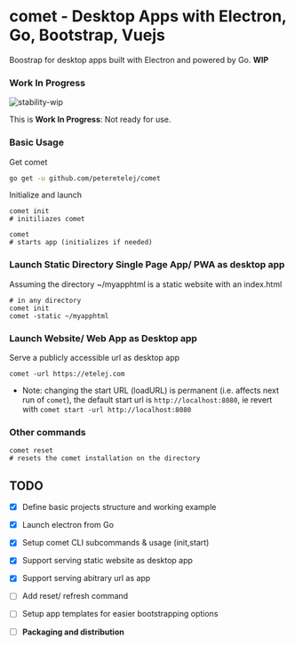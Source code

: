 # comet - Desktop Apps with Electron, Go, Bootstrap, Vuejs

Boostrap for desktop apps built with Electron and powered by Go. __WIP__

### Work In Progress
![stability-wip](https://img.shields.io/badge/stability-work_in_progress-lightgrey.svg)

This is __Work In Progress__: Not ready for use.


### Basic Usage

Get comet
``` bash
go get -u github.com/peteretelej/comet
```

Initialize and launch
```
comet init
# initiliazes comet

comet 
# starts app (initializes if needed)
```

### Launch Static Directory Single Page App/ PWA as desktop app
Assuming the directory ~/myapphtml is a static website with an index.html

```
# in any directory
comet init
comet -static ~/myapphtml
```

### Launch Website/ Web App as Desktop app

Serve a publicly accessible url as desktop app
```
comet -url https://etelej.com

```

- Note: changing the start URL (loadURL) is permanent (i.e. affects next run of `comet`),
  the default start url is `http://localhost:8080`, ie revert with `comet start -url http://localhost:8080`


### Other commands

```
comet reset 
# resets the comet installation on the directory
```


## TODO

- [x] Define basic projects structure and working example
- [x] Launch electron from Go
- [x] Setup comet CLI subcommands & usage (init,start)
- [x] Support serving static website as desktop app
- [x] Support serving abitrary url as app
- [ ] Add reset/ refresh command
- [ ] Setup app templates for easier bootstrapping options
- [ ] __Packaging and distribution__

